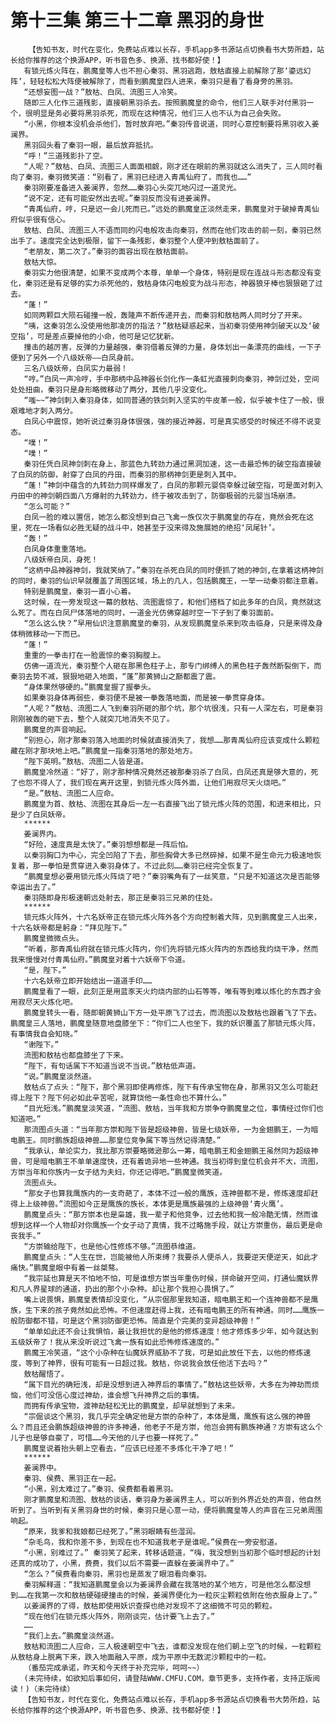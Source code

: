 # 第十三集 第三十二章 黑羽的身世
        【告知书友，时代在变化，免费站点难以长存，手机app多书源站点切换看书大势所趋，站长给你推荐的这个换源APP，听书音色多、换源、找书都好使！】
       有锁元炼火阵在，鹏魔皇等人也不担心秦羽、黑羽逃跑，敖枯直接上前解除了那‘鎏远幻阵’，轻轻松松大阵便被解除了，而看到鹏魔皇四人进来，秦羽只是看了看身旁的黑羽。
       “还想妄图一战？”敖枯、白凤、流图三人冷笑。
       随即三人化作三道残影，直接朝黑羽杀去。按照鹏魔皇的命令，他们三人联手对付黑羽一个，很明显是务必要将黑羽杀死，而现在这种情况，他们三人也不认为自己会失败。
       “小黑，你根本没机会杀他们，暂时放弃吧。”秦羽传音说道，同时心意控制要将黑羽收入姜澜界。
       黑羽回头看了秦羽一眼，最后放弃抵抗。
       “呼！”三道残影扑了空。
       “人呢？”敖枯、白凤、流图三人面面相觑，刚才还在眼前的黑羽就这么消失了，三人同时看向了秦羽，秦羽微笑道：“别看了，黑羽已经进入青禹仙府了，而我也……”
       秦羽刚要准备进入姜澜界，忽然……秦羽心头突兀地闪过一道灵光。
       “说不定，还有可能安然出去呢。”秦羽反而没有进姜澜界。
       “青禹仙府，哼，只是迟一会儿死而已。”远处的鹏魔皇正淡然走来，鹏魔皇对于破掉青禹仙府似乎很有信心。
       敖枯、白凤、流图三人不语而同的闪电般攻击向秦羽，然而在他们攻击的前一刻，秦羽已然出手了。速度完全达到极限，留下一条残影，秦羽整个人便冲到敖枯面前了。
       “老朋友，第二次了。”秦羽的面容出现在敖枯面前。
       敖枯大惊。
       秦羽实力他很清楚，如果不变成两个本尊，单单一个身体，特别是现在连战斗形态都没有变化，秦羽还是有足够的实力杀死他的，敖枯身体闪电般变为战斗形态，神器狼牙棒也狠狠砸了过去。
       “蓬！”
       如同两颗巨大陨石碰撞一般，轰隆声不断传递开去，而秦羽和敖枯两人同时分了开来。
       “咦，这秦羽怎么没使用他那凌厉的指法？”敖枯疑惑起来，当初秦羽使用神剑破天以及‘破空指’，可是差点要掉他的小命，他可是记忆犹新。
       撞击的越厉害，反弹的力量越强，秦羽借着反弹的力量，身体划出一条漂亮的曲线，一下子便到了另外一个八级妖帝——白凤身前。
       三名八级妖帝，白凤实力最弱！
       “哼。”白凤一声冷哼，手中那柄中品神器长剑化作一条虹光直接刺向秦羽，神剑过处，空间处处扭曲，秦羽只是身形略微移动了两分，其他几乎没变化。
       “嗤~~”神剑刺入秦羽身体，如同普通的铁剑刺入坚实的牛皮革一般，似乎被卡住了一般，很艰难地才刺入两分。
       白凤心中震惊，她听说过秦羽身体很强，强的接近神器，可是真实感受的时候还不得不说变态。
       “噗！”
       “噗！”
       秦羽任凭白凤神剑刺在身上，那蓝色九转劲力通过黑洞加速，这一击最恐怖的破空指直接破了白凤的防御，射穿了白凤的丹田，而秦羽的那柄神剑更是刺入其中。
       “蓬！”神剑中蕴含的九转劲力同样爆发了，白凤的那颗元婴侥幸躲过破空指，可是面对刺入丹田中的神剑朝四面八方爆射的九转劲力，终于被攻击到了，防御极弱的元婴当场崩溃。
       “怎么可能？”
       白凤一脸的难以置信，她怎么都没想到自己飞禽一族仅次于鹏魔皇的存在，竟然会死在这里，死在一场看似必胜无疑的战斗中，她甚至于没来得及施展她的绝招‘凤尾针’。
       “轰！”
       白凤身体重重落地。
       八级妖帝白凤，身死！
       “这柄中品神器神剑，我就笑纳了。”秦羽在杀死白凤的同时便抓了她的神剑,在拿着这柄神剑的同时，秦羽的仙识早就覆盖了周围区域，场上的几人，包括鹏魔王，一举一动秦羽都注意着。
       特别是鹏魔皇，秦羽一直小心着。
       这时候，在一旁发现这一幕的敖枯、流图震惊了，和他们搭档了如此多年的白凤，竟然就这么死了。而在白凤尸体落地的同时，一道金光仿佛穿越时空一下子到了秦羽面前。
       “怎么这么快？”早用仙识注意鹏魔皇的秦羽，从发现鹏魔皇杀来到攻击临身，只是来得及身体稍微移动一下而已。
       “蓬！”
       重重的一拳击打在一脸震惊的秦羽胸膛上。
       仿佛一道流光，秦羽整个人砸在那黑色柱子上，那专门绑缚人的黑色柱子轰然断裂倒下，而秦羽去势不减，狠狠地砸入地面，“蓬”那黄狮山之巅都震了震。
       “身体果然够硬的。”鹏魔皇握了握拳头。
       如果秦羽身体再弱些，秦羽便不是被一拳轰落地面，而是被一拳贯穿身体。
       “人呢？”敖枯、流图二人飞到秦羽所砸的那个坑，那个坑很浅，只有一人深左右，可是秦羽刚刚被轰的砸下去，整个人就突兀地消失不见了。
       鹏魔皇的声音响起。
       “别担心，刚才那秦羽落入地面的时候就直接消失了，我想……那青禹仙府应该变成什么颗粒藏在刚才那块地上吧。”鹏魔皇一指秦羽落地的那处地方。
       “陛下英明。”敖枯、流图二人皆是道。
       鹏魔皇冷然道：“好了，刚才那种情况竟然还被那秦羽杀了白凤，白凤还真是够大意的，死了也怨不得人了，我们现在离开这里，到锁元炼火阵外面，让他们用寂尽天火烧吧。”
       “是。”敖枯、流图二人应命。
       鹏魔皇为首、敖枯、流图在其身后一左一右直接飞出了锁元炼火阵的范围，和进来相比，只是少了白凤妖帝。
       ******
       姜澜界内。
       “好险，速度真是太快了。”秦羽想想都是一阵后怕。
       以秦羽胸口为中心，完全凹陷了下去，那些胸骨大多已然碎掉，如果不是生命元力极速地恢复着，那一拳怕是贯穿进入秦羽身体了。不过此刻……秦羽已经完全恢复了。
       “鹏魔皇想必要用锁元炼火阵烧了吧？”秦羽嘴角有了一丝笑意，“只是不知道这次是否能够幸运出去了。”
       秦羽随即身形极速朝远处射去，那正是秦羽三兄弟的住处。
       ******
       锁元炼火阵外，十六名妖帝正在锁元炼火阵外各个方向控制着大阵，见到鹏魔皇三人出来，十六名妖帝都是躬身：“拜见陛下。”
       鹏魔皇微微点头。
       “听着，那青禹仙府就在锁元炼火阵内，你们先将锁元炼火阵内的东西给我灼烧干净，然而我来慢慢对付青禹仙府。”鹏魔皇对着十六妖帝下令道。
       “是，陛下。”
       十六名妖帝立即开始结出一道道手印……
       鹏魔皇看了一眼，此刻正是用蓝豕天火灼烧内部的山石等等，唯有等到难以炼化的东西才会用寂尽天火炼化吧。
       鹏魔皇转头一看，随即朝黄狮山下方一处平原飞了过去，而流图以及敖枯也跟着飞了下去。鹏魔皇三人落地，鹏魔皇随意地盘膝坐下：“你们二人也坐下，我的妖识覆盖了那锁元炼火阵，有事情我自会知晓。”
       “谢陛下。”
       流图和敖枯也都盘膝坐了下来。
       “陛下，有句话属下不知道当说不当说。”敖枯低声道。
       “说。”鹏魔皇淡然道。
       敖枯点了点头：“陛下，那个黑羽即使再修炼，陛下有传承宝物在身，那黑羽又怎么可能赶得上陛下？陛下何必如此辛苦呢，就算饶他一条性命也不算什么。”
       “目光短浅。”鹏魔皇淡笑道，“流图、敖枯，当年我和方崇争夺鹏魔皇之位，事情经过你们也知道吧。”
       那流图点头道：“当年那方崇和陛下皆是超级神兽，皆是七级妖帝，一为金翅鹏王，一为暗电鹏王。同时鹏族超级神兽……那皇位竞争属下等当然记得清楚。”
       “我承认，单论实力，我比那方崇要略微逊那么一筹，暗电鹏王和金翅鹏王虽然同为超级神兽，可是暗电鹏王不单单速度快，还有着诡异地一些神通。我当初得到皇位机会并不大，流图，方崇当年和你族内一女子结为夫妇，你还记得吧。”鹏魔皇微笑道。
       流图点头。
       “那女子也算我鹰族内的一支奇葩了，本体不过一般的鹰族，连神兽都不是，修炼速度却赶得上上级神兽。”流图如今正是鹰族的族长，本体更是鹰族最强的上级神兽‘青火鹰’。
       鹏魔皇点头：“那方崇本也是枭雄，我一辈子和他竞争，过去他和我一般冷酷无情，然而谁想到这样一个人物却对你鹰族一个女子动了真情，我不过略施手段，就让方崇重伤，最后更是命丧我手。”
       “方崇输给陛下，也是他心性修炼不够。”流图恭维道。
       鹏魔皇点头：“人生在世，岂能被他人所束缚？我要杀人便杀人，我要逆天便逆天，如此才痛快。”鹏魔皇眼中有着一丝桀骜。
       “我宗延也算是天不怕地不怕，可是谁想方崇当年重伤时候，拼命破开空间，打通仙魔妖界和凡人界星球的通道，扔出的那个小杂种。却让那个我担心畏惧了。”
       嘴上说畏惧，鹏魔皇表情却没变化，“从宗倔那里我知道，暗电鹏王和一个连神兽都不是鹰族，生下来的孩子竟然如此恐怖。不但速度赶得上我，还有暗电鹏王的所有神通。同时……鹰族一般防御都不错，可是这个黑羽防御更恐怖。简直是个完美的变异超级神兽！”
       “单单如此还不会让我惧怕，最让我担忧的是他的修炼速度！他才修炼多少年，如今就达到五级妖帝了！我从来没听说过飞禽一族有如此恐怖修炼速度的。”
       鹏魔王冷笑道，“这个小杂种在仙魔妖界威胁不了我，可是如此放任下去，以他的修炼速度，等到了神界，很有可能有一日超过我。敖枯，你说我会放任他活下去吗？”
       敖枯醒悟了。
       “属下目光的确短浅，却是没想到进入神界后的事情了。”敖枯这些妖帝，大多在为神劫而烦恼，他们可没信心度过神劫，谁会想飞升神界之后的事情。
       而拥有传承宝物，渡神劫轻松无比的鹏魔皇，却早就想到了未来。
       “宗倔谈这个黑羽，我几乎完全确定他是方崇的杂种了，本体是鹰，鹰族有这么强的神兽么？而且还会鹏族超级神兽的许多神通，他老子不是方崇，他岂会拥有鹏族神通？方崇有这么个儿子也是够自豪了，可惜……今天他的儿子也要一样死了。”
       鹏魔皇说着抬头朝上空看去，“应该已经差不多炼化干净了吧！”
       ******
       姜澜界中。
       秦羽、侯费、黑羽正在一起。
       “小黑，别太难过了。”秦羽、侯费都看着黑羽。
       刚才鹏魔皇和流图、敖枯的谈话，秦羽身为姜澜界主人，可以听到外界近处的声音，他自然听到了。当听到有关黑羽身世的时候，秦羽只是心意一动，便将鹏魔皇等人的声音在三兄弟周围响起。
       “原来，我爹和我娘都已经死了。”黑羽眼睛有些湿润。
       “杂毛鸟，我和你差不多，到现在也不知道我老子是谁呢。”侯费在一旁安慰道。
       “小黑，别难过了。” 秦羽笑了起来，转移话题道，“嗨，我没想到当初那个临时想起的计划还真的成功了，小黑，费费，我们以后不需要一直躲在姜澜界中了。”
       “怎么？”侯费看向秦羽，黑羽也是蒸发了眼泪看向秦羽。
       秦羽解释道：“我知道鹏魔皇会以为姜澜界会藏在我落地的某个地方，可是他怎么都没想到……在我第一次和敖枯硬碰硬撞击的时候，姜澜界便化为一粒灰尘颗粒依附在他衣服身上了。”
       以姜澜界的了得，敖枯即使用妖识查探也绝对发现不了这细微不可见的颗粒。
       “现在他们在锁元炼火阵外，刚刚谈完，估计要飞上去了。”
       ……
       “我们上去。”鹏魔皇淡然道。
       敖枯和流图二人应命，三人极速朝空中飞去，谁都没发现在他们朝上空飞的时候，一粒颗粒从敖枯身上脱离下来，跌入地面融入平原，成为平原中无数泥沙颗粒中的一粒。
       （番茄完成承诺，昨天和今天终于补充完毕，呵呵~~）
       (未完待续，如欲知后事如何，请登陆WWW.CMFU.COM，章节更多，支持作者，支持正版阅读！)（未完待续）
       【告知书友，时代在变化，免费站点难以长存，手机app多书源站点切换看书大势所趋，站长给你推荐的这个换源APP，听书音色多、换源、找书都好使！】